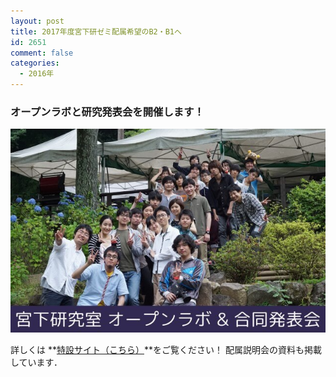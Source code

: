 ```yaml
---
layout: post
title: 2017年度宮下研ゼミ配属希望のB2・B1へ
id: 2651
comment: false
categories:
  - 2016年
---
```


### オープンラボと研究発表会を開催します！

![g4506 (1)](/wp-content/uploads/2017/01/g4506-1.jpg)

詳しくは **[特設サイト（こちら）](https://event.miyashita.com/%E3%82%AA%E3%83%BC%E3%83%97%E3%83%B3%E3%83%A9%E3%83%9C/2017/)**をご覧ください！
配属説明会の資料も掲載しています．
